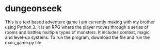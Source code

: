 # dungeonseek
This is a text based adventure game I am currently making with my brother using Python 3. 
It is an RPG where the player moves through a series of rooms and battles multiple types of monsters. It includes combat, magic, and level-up systems. 
To run the program, download the file and run the main_game.py file.
